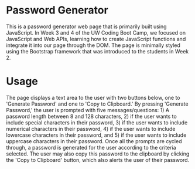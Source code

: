 # Password Generator
This is a password generator web page that is primarily built using JavaScript. In Week 3 and 4 of the UW Coding Boot Camp, we focused on JavaScript and Web APIs, learning how to create JavaScript functions and integrate it into our page through the DOM. The page is minimally styled using the Bootstrap framework that was introduced to the students in Week 2.

# Usage
The page displays a text area to the user with two buttons below, one to 'Generate Password' and one to 'Copy to Clipboard.' By pressing 'Generate Password,' the user is prompted with five messages/questions: 1) A password length between 8 and 128 characters, 2) if the user wants to include special characters in their password, 3) if the user wants to include numerical characters in their password, 4) if the user wants to include lowercase characters in their password, and 5) if the user wants to include uppercase characters in their password. Once all the prompts are cycled through, a password is generated for the user according to the criteria selected. The user may also copy this password to the clipboard by clicking the 'Copy to Clipboard' button, which also alerts the user of their password.